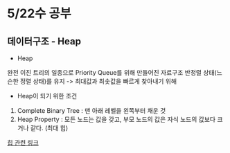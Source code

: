 # 5/22수 공부
## 데이터구조 - Heap

* Heap
  
완전 이진 트리의 일종으로 Priority Queue를 위해 만들어진 자료구조
반정렬 상태(느슨한 정렬 상태)를 유지 -> 최대값과 최솟값을 빠르게 찾아내기 위해

* Heap이 되기 위한 조건

1. Complete Binary Tree : 맨 아래 레벨을 왼쪽부터 채운 것
2. Heap Property : 모든 노드는 값을 갖고, 부모 노드의 값은 자식 노드의 값보다 크거나 같다. (최대 힙)


  



  [힙 관련 링크](http://localhost:8888/files/%EB%8D%B0%EC%9D%B4%ED%84%B0%EA%B5%AC%EC%A1%B0.ipynb?_xsrf=2%7Ca6c49a42%7Ca36aeef5173303675d911b4e0c478818%7C1715134889)


